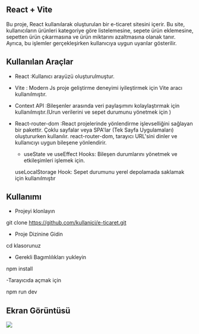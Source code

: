 <h2> React + Vite</h2>

Bu proje, React kullanılarak oluşturulan bir e-ticaret sitesini içerir. Bu site, kullanıcıların ürünleri kategoriye göre listelemesine,
sepete ürün eklemesine, sepetten ürün çıkarmasına ve ürün miktarını azaltmasına olanak tanır. Ayrıca, bu işlemler gerçekleşirken kullanıcıya
uygun uyarılar gösterilir.

<h2>Kullanılan Araçlar</h2>

- React :Kullanıcı arayüzü oluşturulmuştur.

- Vite : Modern Js proje geliştirme deneyimi iyileştirmek için Vite aracı kullanılmıştır.

- Context API :Bileşenler arasında veri paylaşımını kolaylaştırmak için kullanılmıştır.(Urun verilerini ve sepet durumunu yönetmek için
  )

- React-router-dom :React projelerinde yönlendirme işlevselliğini sağlayan bir pakettir. Çoklu sayfalar veya SPA'lar (Tek Sayfa Uygulamaları) oluştururken kullanılır.
  react-router-dom, tarayıcı URL'sini dinler ve kullanıcıyı uygun bileşene yönlendirir.

  - useState ve useEffect Hooks: Bileşen durumlarını yönetmek ve etkileşimleri işlemek için.

  useLocalStorage Hook: Sepet durumunu yerel depolamada saklamak için kullanılmıştır

<h2>Kullanımı</h2>

- Projeyi klonlayın

git clone https://github.com/kullanici/e-ticaret.git

- Proje Dizinine Gidin

cd klasorunuz

- Gerekli Bagımlılıkları yukleyin

npm install

-Tarayıcıda açmak için

npm run dev

<h2>Ekran Görüntüsü</h2>

![](react-eticaret.gif)
